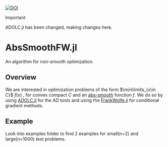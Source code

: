 [![DOI](https://zenodo.org/badge/793075266.svg)](https://zenodo.org/doi/10.5281/zenodo.11198550)

>[!IMPORTANT]
>ADOLC.jl has been changed, making changes here.

# AbsSmoothFW.jl
An algorithm for non-smooth optimization.

## Overview
We are interested in optimization problems of the form $\min\limits_{x\in C}$  $f(x)$ , for convex compact $C$ and an [abs-smooth](https://optimization-online.org/wp-content/uploads/2012/09/3597.pdf) function $f$.
We do so by using [ADOLC.jl](https://github.com/TimSiebert1/ADOLC.jl/tree/master) for the AD tools and using the [FrankWolfe.jl](https://github.com/ZIB-IOL/FrankWolfe.jl) for conditional gradient methods.

## Example
Look into examples folder to find 2 examples for small(n=2) and large(n=1000) test problems.

 
